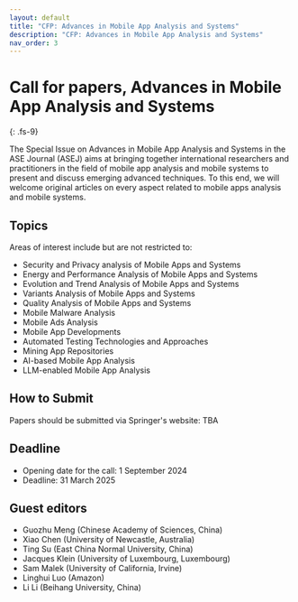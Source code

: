```yaml
---
layout: default
title: "CFP: Advances in Mobile App Analysis and Systems"
description: "CFP: Advances in Mobile App Analysis and Systems"
nav_order: 3
---
```


# Call for papers, Advances in Mobile App Analysis and Systems
{: .fs-9}

The Special Issue on Advances in Mobile App Analysis and Systems in the ASE Journal (ASEJ) aims at bringing together international researchers and practitioners in the field of mobile app analysis and mobile systems to present and discuss emerging advanced techniques. To this end, we will welcome original articles on every aspect related to mobile apps analysis and mobile systems.
 
## Topics

Areas of interest include but are not restricted to:
 
* Security and Privacy analysis of Mobile Apps and Systems
* Energy and Performance Analysis of Mobile Apps and Systems
* Evolution and Trend Analysis of Mobile Apps and Systems
* Variants Analysis of Mobile Apps and Systems
* Quality Analysis of Mobile Apps and Systems
* Mobile Malware Analysis
* Mobile Ads Analysis
* Mobile App Developments
* Automated Testing Technologies and Approaches
* Mining App Repositories
* AI-based Mobile App Analysis
* LLM-enabled Mobile App Analysis

## How to Submit

Papers should be submitted via Springer's website: TBA

## Deadline

* Opening date for the call: 1 September 2024
* Deadline: 31 March 2025

## Guest editors

* Guozhu Meng (Chinese Academy of Sciences, China)
* Xiao Chen (University of Newcastle, Australia)
* Ting Su (East China Normal University, China)
* Jacques Klein (University of Luxembourg, Luxembourg)
* Sam Malek (University of California, Irvine)
* Linghui Luo (Amazon)
* Li Li (Beihang University, China)  
